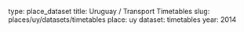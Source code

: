 type: place_dataset
title: Uruguay / Transport Timetables
slug: places/uy/datasets/timetables
place: uy
dataset: timetables
year: 2014
